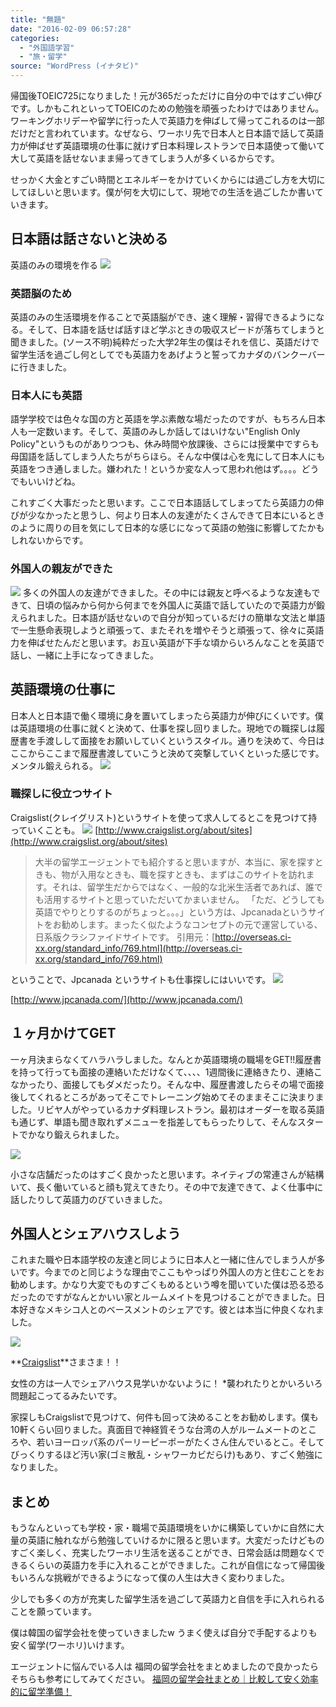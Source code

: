 ```yaml
---
title: "無題"
date: "2016-02-09 06:57:28"
categories:
  - "外国語学習"
  - "旅・留学"
source: "WordPress (イナタビ)"
---
```


帰国後TOEIC725になりました！元が365だっただけに自分の中ではすごい伸びです。しかもこれといってTOEICのための勉強を頑張ったわけではありません。ワーキングホリデーや留学に行った人で英語力を伸ばして帰ってこれるのは一部だけだと言われています。なぜなら、ワーホリ先で日本人と日本語で話して英語力が伸ばせず英語環境の仕事に就けず日本料理レストランで日本語使って働いて大して英語を話せないまま帰ってきてしまう人が多くいるからです。

せっかく大金とすごい時間とエネルギーをかけていくからには過ごし方を大切にしてほしいと思います。僕が何を大切にして、現地での生活を過ごしたか書いていきます。
## 日本語は話さないと決める
英語のみの環境を作る
![](https://masayamuko.com/wp/wp-content/uploads/2016/02/5540462170_d5297d9ce8_z.jpg)
### 英語脳のため
英語のみの生活環境を作ることで英語脳ができ、速く理解・習得できるようになる。そして、日本語を話せば話すほど学ぶときの吸収スピードが落ちてしまうと聞きました。(ソース不明)純粋だった大学2年生の僕はそれを信じ、英語だけで留学生活を過ごし何としてでも英語力をあげようと誓ってカナダのバンクーバーに行きました。
### 日本人にも英語
語学学校では色々な国の方と英語を学ぶ素敵な場だったのですが、もちろん日本人も一定数います。そして、英語のみしか話してはいけない"English Only Policy"というものがありつつも、休み時間や放課後、さらには授業中ですらも母国語を話してしまう人たちがちらほら。そんな中僕は心を鬼にして日本人にも英語をつき通しました。嫌われた！というか変な人って思われ他はず。。。。どうでもいいけどね。

これすごく大事だったと思います。ここで日本語話してしまってたら英語力の伸びが少なかったと思うし、何より日本人の友達がたくさんできて日本にいるときのように周りの目を気にして日本的な感じになって英語の勉強に影響してたかもしれないからです。
### 外国人の親友ができた
![](https://masayamuko.com/wp/wp-content/uploads/2016/02/30285_122214781143645_5997787_n.jpg)
多くの外国人の友達ができました。その中には親友と呼べるような友達もできて、日頃の悩みから何から何までを外国人に英語で話していたので英語力が鍛えられました。日本語が話せないので自分が知っているだけの簡単な文法と単語で一生懸命表現しようと頑張って、またそれを増やそうと頑張って、徐々に英語力を伸ばせたんだと思います。お互い英語が下手な頃からいろんなことを英語で話し、一緒に上手になってきました。
## 英語環境の仕事に
日本人と日本語で働く環境に身を置いてしまったら英語力が伸びにくいです。僕は英語環境の仕事に就くと決めて、仕事を探し回りました。現地での職探しは履歴書を手渡しして面接をお願いしていくというスタイル。通りを決めて、今日はここからここまで履歴書渡していこうと決めて突撃していくといった感じです。メンタル鍛えられる。
![](https://masayamuko.com/wp/wp-content/uploads/2016/02/13903383190_5920c870e1_z.jpg)
### 職探しに役立つサイト
Craigslist(クレイグリスト)というサイトを使って求人してるとこを見つけて持っていくことも。
![](https://masayamuko.com/wp/wp-content/uploads/2016/02/スクリーンショット-2016-02-09-5.58.23-1024x714.png)
[http://www.craigslist.org/about/sites](http://www.craigslist.org/about/sites)
> 大半の留学エージェントでも紹介すると思いますが、本当に、家を探すときも、物が入用なときも、職を探すときも、まずはこのサイトを訪れます。それは、留学生だからではなく、一般的な北米生活者であれば、誰でも活用するサイトと思っていただいてかまいません。
「ただ、どうしても英語でやりとりするのがちょっと。。。」という方は、Jpcanadaというサイトをお勧めします。まったく似たようなコンセプトの元で運営している、日系版クラシファイドサイトです。
引用元：[http://overseas.ci-xx.org/standard_info/769.html](http://overseas.ci-xx.org/standard_info/769.html)

ということで、Jpcanada
というサイトも仕事探しにはいいです。
![](https://masayamuko.com/wp/wp-content/uploads/2016/02/jpcanada_logo.gif)

[http://www.jpcanada.com/](http://www.jpcanada.com/)

## １ヶ月かけてGET
一ヶ月決まらなくてハラハラしました。なんとか英語環境の職場をGET!!履歴書を持って行っても面接の連絡いただけなくて、、、、1週間後に連絡きたり、連絡こなかったり、面接してもダメだったり。そんな中、履歴書渡したらその場で面接後してくれるところがあってそこでトレーニング始めてそのままそこに決まりました。リビヤ人がやっているカナダ料理レストラン。最初はオーダーを取る英語も通じず、単語も聞き取れずメニューを指差してもらったりして、そんなスタートでかなり鍛えられました。

![](https://masayamuko.com/wp/wp-content/uploads/2016/02/10431704_771042232927560_605176498903629313_n.jpg)

小さな店舗だったのはすごく良かったと思います。ネイティブの常連さんが結構いて、長く働いていると顔も覚えてきたり。その中で友達できて、よく仕事中に話したりして英語力のびていきました。
## 外国人とシェアハウスしよう
これまた職や日本語学校の友達と同じように日本人と一緒に住んでしまう人が多いです。今までのと同じような理由でここもやっぱり外国人の方と住むことをお勧めします。かなり大変でものすごくもめるという噂を聞いていた僕は恐る恐るだったのですがなんとかいい家とルームメイトを見つけることができました。日本好きなメキシコ人とのベースメントのシェアです。彼とは本当に仲良くなれました。

![](https://masayamuko.com/wp/wp-content/uploads/2016/02/242316_213987915299664_7961709_o-1024x768.jpg)

**[Craigslist](http://overseas.ci-xx.org/standard_info/769.html)**さまさま！！

女性の方は一人でシェアハウス見学いかないように！
*襲われたりとかいろいろ問題起こってるみたいです。

家探しもCraigslistで見つけて、何件も回って決めることをお勧めします。僕も10軒くらい回りました。真面目で神経質そうな台湾の人がルームメートのところや、若いヨーロッパ系のパーリーピーポーがたくさん住んでいるとこ。そしてびっくりするほど汚い家(ゴミ散乱・シャワーカビだらけ)もあり、すごく勉強になりました。
## まとめ
もうなんといっても学校・家・職場で英語環境をいかに構築していかに自然に大量の英語に触れながら勉強していけるかに限ると思います。大変だったけどものすごく楽しく、充実したワーホリ生活を送ることができ、日常会話は問題なくできるくらいの英語力を手に入れることができました。これが自信になって帰国後もいろんな挑戦ができるようになって僕の人生は大きく変わりました。

少しでも多くの方が充実した留学生活を過ごして英語力と自信を手に入れられることを願っています。

僕は韓国の留学会社を使っていきましたw
うまく使えば自分で手配するよりも安く留学(ワーホリ)いけます。

エージェントに悩んでいる人は
福岡の留学会社をまとめましたので良かったらそちらも参考にしてみてください。
[福岡の留学会社まとめ｜比較して安く効率的に留学準備！](https://masayamuko.com/fukuoka-ryugaku/)